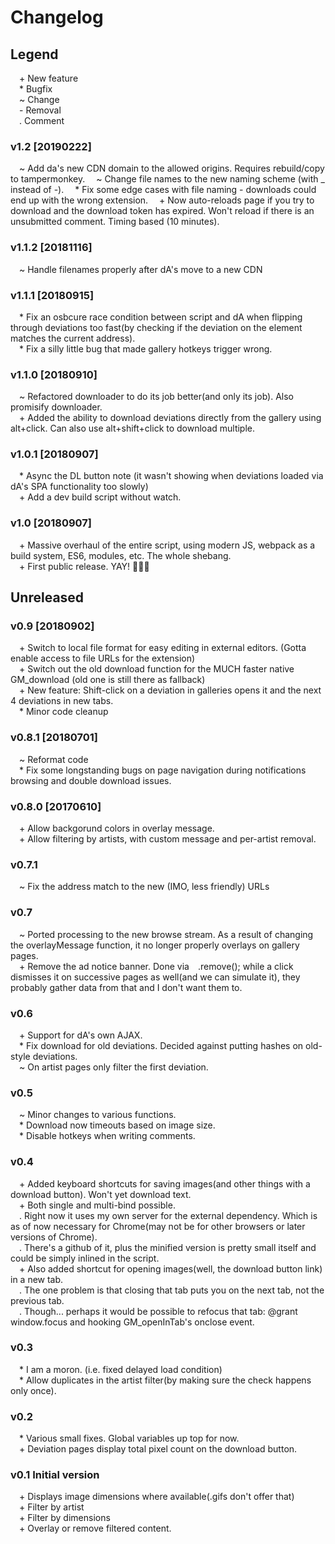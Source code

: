 # Changelog

## Legend
&emsp;\+  New feature  
&emsp;\*  Bugfix  
&emsp;\~  Change  
&emsp;\-  Removal  
&emsp;\.  Comment  

### v1.2 [20190222]
&emsp;\~ Add da's new CDN domain to the allowed origins. Requires rebuild/copy to tampermonkey.
&emsp;\~ Change file names to the new naming scheme (with _ instead of -).
&emsp;\* Fix some edge cases with file naming - downloads could end up with the wrong extension.
&emsp;\+ Now auto-reloads page if you try to download and the download token has expired. Won't reload if there is an unsubmitted comment. Timing based (10 minutes).

### v1.1.2 [20181116]
&emsp;\~ Handle filenames properly after dA's move to a new CDN  

### v1.1.1 [20180915]
&emsp;\* Fix an osbcure race condition between script and dA when flipping through deviations too fast(by checking if the deviation on the element matches the current address).  
&emsp;\* Fix a silly little bug that made gallery hotkeys trigger wrong.

### v1.1.0 [20180910]
&emsp;\~ Refactored downloader to do its job better(and only its job). Also promisify downloader.  
&emsp;\+ Added the ability to download deviations directly from the gallery using alt+click. Can also use alt+shift+click to download multiple.

### v1.0.1 [20180907]
&emsp;\* Async the DL button note (it wasn't showing when deviations loaded via dA's SPA functionality too slowly)  
&emsp;\+ Add a dev build script without watch.

### v1.0 [20180907]
&emsp;\+ Massive overhaul of the entire script, using modern JS, webpack as a build system, ES6, modules, etc. The whole shebang.  
&emsp;\+ First public release. YAY! 🎉🎉🎉  

## Unreleased

### v0.9 [20180902]
&emsp;\+ Switch to local file format for easy editing in external editors. (Gotta enable access to file URLs for the extension)  
&emsp;\+ Switch out the old download function for the MUCH faster native GM_download (old one is still there as fallback)  
&emsp;\+ New feature: Shift-click on a deviation in galleries opens it and the next 4 deviations in new tabs.  
&emsp;\* Minor code cleanup  

### v0.8.1 [20180701]
&emsp;\~ Reformat code  
&emsp;\* Fix some longstanding bugs on page navigation during notifications browsing and double download issues.  

### v0.8.0 [20170610]
&emsp;\+ Allow backgorund colors in overlay message.  
&emsp;\+ Allow filtering by artists, with custom message and per-artist removal.  

### v0.7.1
&emsp;\~ Fix the address match to the new (IMO, less friendly) URLs  

### v0.7
&emsp;\~ Ported processing to the new browse stream. As a result of changing the overlayMessage function, it no longer properly overlays on gallery pages.  
&emsp;\+ Remove the ad notice banner. Done via&emsp;\.remove(); while a click dismisses it on successive pages as well(and we can simulate it), they probably gather data from that and I don't want them to.  

### v0.6
&emsp;\+ Support for dA's own AJAX.  
&emsp;\* Fix download for old deviations. Decided against putting hashes on old-style deviations.  
&emsp;\~ On artist pages only filter the first deviation.  

### v0.5
&emsp;\~ Minor changes to various functions.  
&emsp;\* Download now timeouts based on image size.  
&emsp;\* Disable hotkeys when writing comments.  

### v0.4
&emsp;\+ Added keyboard shortcuts for saving images(and other things with a download button). Won't yet download text.  
&emsp;\+ Both single and multi-bind possible.  
&emsp;\. Right now it uses my own server for the external dependency. Which is as of now necessary for Chrome(may not be for other browsers or later versions of Chrome).  
&emsp;\. There's a github of it, plus the minified version is pretty small itself and could be simply inlined in the script.  
&emsp;\+ Also added shortcut for opening images(well, the download button link) in a new tab.  
&emsp;\. The one problem is that closing that tab puts you on the next tab, not the previous tab.  
&emsp;\. Though... perhaps it would be possible to refocus that tab: @grant window.focus and hooking GM_openInTab's onclose event.  

### v0.3
&emsp;\* I am a moron. (i.e. fixed delayed load condition)  
&emsp;\* Allow duplicates in the artist filter(by making sure the check happens only once).  

### v0.2
&emsp;\* Various small fixes. Global variables up top for now.  
&emsp;\+ Deviation pages display total pixel count on the download button.  

### v0.1 Initial version
&emsp;\+ Displays image dimensions where available(.gifs don't offer that)  
&emsp;\+ Filter by artist  
&emsp;\+ Filter by dimensions  
&emsp;\+ Overlay or remove filtered content.  

